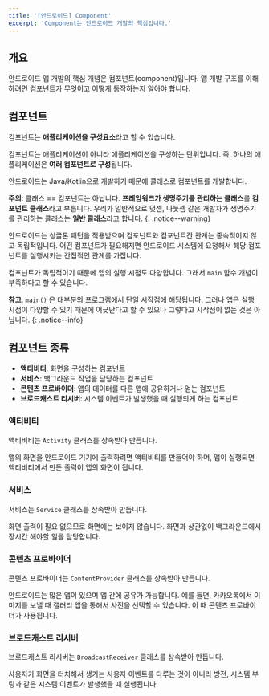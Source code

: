 ```yaml
---
title: '[안드로이드] Component'
excerpt: 'Component는 안드로이드 개발의 핵심입니다.'
---
```


## 개요

안드로이드 앱 개발의 핵심 개념은 컴포넌트(component)입니다. 앱 개발 구조를 이해하려면 컴포넌트가 무엇이고 어떻게 동작하는지 알아야 합니다.

## 컴포넌트

컴포넌트는 **애플리케이션을 구성요소**라고 할 수 있습니다.

컴포넌트는 애플리케이션이 아니라 애플리케이션을 구성하는 단위입니다. 즉, 하나의 애플리케이션은 **여러 컴포넌트로 구성**됩니다.

안드로이드는 Java/Kotlin으로 개발하기 때문에 클래스로 컴포넌트를 개발합니다.

**주의**: 클래스 == 컴포넌트는 아닙니다. **프레임워크가 생명주기를 관리하는 클래스**를 **컴포넌트 클래스**라고 부릅니다. 우리가 일반적으로 덧셈, 나눗셈 같은 개발자가 생명주기를 관리하는 클래스는 **일반 클래스**라고 합니다.
{: .notice--warning}

안드로이드는 싱글톤 패턴을 적용받으며 컴포넌트와 컴포넌트간 관계는 종속적이지 않고 독립적입니다. 어떤 컴포넌트가 필요해지면 안드로이드 시스템에 요청해서 해당 컴포넌트를 실행시키는 간접적인 관계를 가집니다.

컴포넌트가 독립적이기 때문에 앱의 실행 시점도 다양합니다. 그래서 `main` 함수 개념이 부족하다고 할 수 있습니다.

**참고**: `main()` 은 대부분의 프로그램에서 단일 시작점에 해당됩니다. 그러나 앱은 실행 시점이 다양할 수 있기 때문에 어긋난다고 할 수 있으나 그렇다고 시작점이 없는 것은 아닙니다.
{: .notice--info}

## 컴포넌트 종류

- **액티비티**: 화면을 구성하는 컴포넌트
- **서비스**: 백그라운드 작업을 담당하는 컴포넌트
- **콘텐츠 프로바이더**: 앱의 데이터를 다른 앱에 공유하거나 얻는 컴포넌트
- **브로드캐스트 리시버**: 시스템 이벤트가 발생했을 때 실행되게 하는 컴포넌트

### 액티비티

액티비티는 `Activity` 클래스를 상속받아 만듭니다.

앱의 화면을 안드로이드 기기에 출력하려면 액티비티를 만들어야 하며, 앱이 실행되면 액티비티에서 만든 출력이 앱의 화면이 됩니다.

### 서비스

서비스는 `Service` 클래스를 상속받아 만듭니다.

화면 출력이 필요 없으므로 화면에는 보이지 않습니다. 화면과 상관없이 백그라운드에서 장시간 해야할 일을 담당합니다.

### 콘텐츠 프로바이더

콘텐츠 프로바이더는 `ContentProvider` 클래스를 상속받아 만듭니다.

안드로이드는 많은 앱이 있으며 앱 간에 공유가 가능합니다. 예를 들면, 카카오톡에서 이미지를 보낼 때 갤러리 앱을 통해서 사진을 선택할 수 있습니다. 이 때 콘텐츠 프로바이더가 사용됩니다.

### 브로드캐스트 리시버

브로드캐스트 리시버는 `BroadcastReceiver` 클래스를 상속받아 만듭니다.

사용자가 화면을 터치해서 생기는 사용자 이벤트를 다루는 것이 아니라 방전, 시스템 부팅과 같은 시스템 이벤트가 발생했을 때 실행됩니다.
